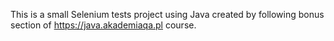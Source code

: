 This is a small Selenium tests project using Java created by following bonus section of https://java.akademiaqa.pl course.
